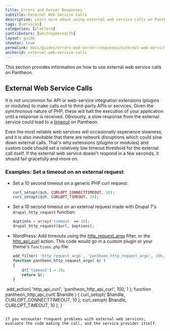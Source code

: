 ```yaml
---
title: Errors and Server Responses
subtitle: External Web Service Calls
description: Learn more about using external web service calls on Pantheon.
tags: [services]
categories: [platform]
contributors: [whitneymeredith]
layout: guide
showtoc: true
permalink: docs/guides/errors-and-server-responses/external-web-service-calls
anchorid: external-web-service-calls
---
```


This section provides information on how to use external web service calls on Pantheon.


## External Web Service Calls

It is not uncommon for API or web-service integration extensions (plugins or modules) to make calls out to third-party APIs or services. Given the synchronous nature of PHP, these will halt the execution of your application until a response is received. Obviously, a slow response from the external service could lead to a [timeout](/timeouts) on Pantheon.

Even the most reliable web services will occasionally experience slowness, and it is also inevitable that there are network disruptions which could slow down external calls. That's why extensions (plugins or modules) and custom code should set a relatively low timeout threshold for the external call itself. If the external web service doesn't respond in a few seconds, it should fail gracefully and move on.

### Examples: Set a timeout on an external request

- Set a 10 second timeout on a generic PHP curl request:

   ```php
   curl_setopt($ch, CURLOPT_CONNECTTIMEOUT, 10);
   curl_setopt($ch, CURLOPT_TIMEOUT, 10);
   ```

- Set a 10 second timeout on an external request made with Drupal 7's `drupal_http_request` function:

   ```php
   $options = array('timeout' => 10);
   drupal_http_request($url, $options);
   ```

- WordPress: Add timeouts using the [http_request_args](https://developer.wordpress.org/reference/hooks/http_request_args/) filter, or the [http_api_curl](https://developer.wordpress.org/reference/hooks/http_api_curl/) action. This code would go in a custom plugin or your theme's `functions.php` file:

   ```php
   add_filter( 'http_request_args', 'pantheon_http_request_args', 100, 1 );
   function pantheon_http_request_args( $r )
   {
       $r['timeout'] = 10;
       return $r;
   }
​
   add_action( 'http_api_curl', 'pantheon_http_api_curl', 100, 1 );
   function pantheon_http_api_curl( $handle )
   {
       curl_setopt( $handle, CURLOPT_CONNECTTIMEOUT, 10 );
       curl_setopt( $handle, CURLOPT_TIMEOUT, 10 );
   }
   ```

If you encounter frequent problems with external web services, evaluate the code making the call, and the service provider itself.

